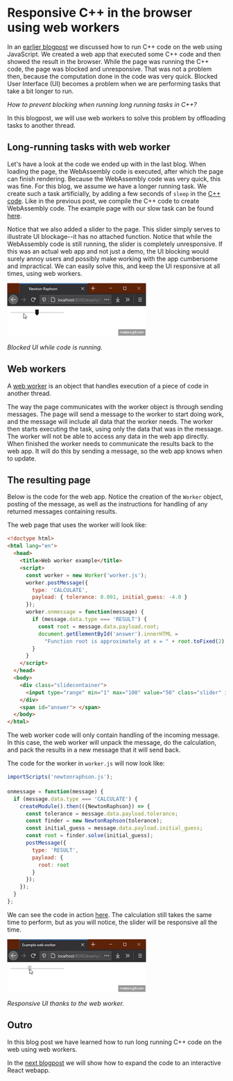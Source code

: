 # Responsive C++ in the browser using web workers

In an [earlier blogpost](../js-webapp/README.md) we discussed how to run C++ code on the web using JavaScript. We
created a web app that executed some C++ code and then showed the result in the browser. While the page was running the
C++ code, the page was blocked and unresponsive. That was not a problem then, because the computation done in the code
was very quick. Blocked User Interface (UI) becomes a problem when we are performing tasks that take a bit longer to
run.

_How to prevent blocking when running long running tasks in C++?_

In this blogpost, we will use web workers to solve this problem by offloading tasks to another thread.

## Long-running tasks with web worker

Let's have a look at the code we ended up with in the last blog. When loading the page, the WebAssembly code is
executed, after which the page can finish rendering. Because the WebAssembly code was very quick, this was fine. For
this blog, we assume we have a longer running task. We create such a task artificially, by adding a few seconds of
`sleep` in the [C++ code](newtonraphson_slow.cpp). Like in the previous post, we compile the C++ code to create
WebAssembly code. The example page with our slow task can be found
[here](https://nlesc-jcer.github.io/run-cpp-on-web/js-webapp-async/example-blocking.html).

Notice that we also added a slider to the page. This slider simply serves to illustrate UI blockage--it has no attached
function. Notice that while the WebAssembly code is still running, the slider is completely unresponsive. If this was an
actual web app and not just a demo, the UI blocking would surely annoy users and possibly make working with the app
cumbersome and impractical. We can easily solve this, and keep the UI responsive at all times, using web workers.

![blocking ui](blocking.gif)

_Blocked UI while code is running._

## Web workers

A [web worker](https://developer.mozilla.org/en-US/docs/Web/API/Web_Workers_API) is an object that handles execution of
a piece of code in another thread.

The way the page communicates with the worker object is through sending messages. The page will send a message to the
worker to start doing work, and the message will include all data that the worker needs. The worker then starts
executing the task, using only the data that was in the message. The worker will not be able to access any data in the
web app directly. When finished the worker needs to communicate the results back to the web app. It will do this by
sending a message, so the web app knows when to update. 

## The resulting page

Below is the code for the web app. Notice the creation of the `Worker` object, posting of the message, as well as the
instructions for handling of any returned messages containing results.

The web page that uses the worker will look like:

```html
<!doctype html>
<html lang="en">
  <head>
    <title>Web worker example</title>
    <script>
      const worker = new Worker('worker.js');
      worker.postMessage({
        type: 'CALCULATE',
        payload: { tolerance: 0.001, initial_guess: -4.0 }
      });
      worker.onmessage = function(message) {
        if (message.data.type === 'RESULT') {
          const root = message.data.payload.root;
          document.getElementById('answer').innerHTML = 
            "Function root is approximately at x = " + root.toFixed(2);
        }
      }
    </script>
  </head>
  <body>
    <div class="slidecontainer">
      <input type="range" min="1" max="100" value="50" class="slider" id="myRange">
    </div>
    <span id="answer"> </span>
  </body>
</html>
```

The web worker code will only contain handling of the incoming message. In this case, the web worker will unpack the
message, do the calculation, and pack the results in a new message that it will send back.

The code for the worker in `worker.js` will now look like:

```js
importScripts('newtonraphson.js');

onmessage = function(message) {
  if (message.data.type === 'CALCULATE') {
    createModule().then(({NewtonRaphson}) => {
      const tolerance = message.data.payload.tolerance;
      const finder = new NewtonRaphson(tolerance);
      const initial_guess = message.data.payload.initial_guess;
      const root = finder.solve(initial_guess);
      postMessage({
        type: 'RESULT',
        payload: {
          root: root
        }
      });
    });
  }
};
```

We can see the code in action
[here](https://nlesc-jcer.github.io/run-cpp-on-web/js-webapp-async/example-web-worker.html). The calculation still takes
the same time to perform, but as you will notice, the slider will be responsive all the time.

![responsive ui](web-worker.gif)

_Responsive UI thanks to the web worker._

## Outro

In this blog post we have learned how to run long running C++ code on the web using web workers.

In the [next blogpost](../js-react/README.md) we will show how to expand the code to an interactive React webapp.
